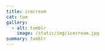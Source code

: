 ```yaml
---
title: icecream
cat: tum
gallery:
  - alt: tumblr
    image: /static/img/icecream.jpg
summary: tumblr
---
```

